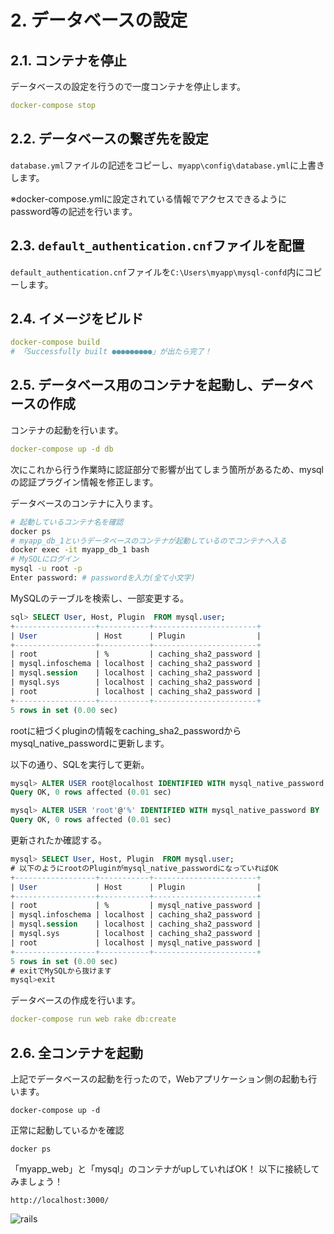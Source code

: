 # 2. データベースの設定

<!-- toc -->

## 2.1. コンテナを停止

データベースの設定を行うので一度コンテナを停止します。

```yml
docker-compose stop
```

## 2.2. データベースの繋ぎ先を設定

`database.yml`ファイルの記述をコピーし、`myapp\config\database.yml`に上書きします。

※docker-compose.ymlに設定されている情報でアクセスできるようにpassword等の記述を行います。

## 2.3. `default_authentication.cnf`ファイルを配置

`default_authentication.cnf`ファイルを`C:\Users\myapp\mysql-confd`内にコピーします。

## 2.4. イメージをビルド

```yml
docker-compose build
# 「Successfully built ●●●●●●●●●」が出たら完了！
```

## 2.5. データベース用のコンテナを起動し、データベースの作成

コンテナの起動を行います。

```yml
docker-compose up -d db
```

次にこれから行う作業時に認証部分で影響が出てしまう箇所があるため、mysqlの認証プラグイン情報を修正します。

データベースのコンテナに入ります。

```bash
# 起動しているコンテナ名を確認
docker ps
# myapp_db_1というデータベースのコンテナが起動しているのでコンテナへ入る
docker exec -it myapp_db_1 bash
# MySQLにログイン
mysql -u root -p         
Enter password: # passwordを入力(全て小文字)
```

MySQLのテーブルを検索し、一部変更する。
```sql
sql> SELECT User, Host, Plugin  FROM mysql.user;
+------------------+-----------+-----------------------+
| User             | Host      | Plugin                |
+------------------+-----------+-----------------------+
| root             | %         | caching_sha2_password |
| mysql.infoschema | localhost | caching_sha2_password |
| mysql.session    | localhost | caching_sha2_password |
| mysql.sys        | localhost | caching_sha2_password |
| root             | localhost | caching_sha2_password |
+------------------+-----------+-----------------------+
5 rows in set (0.00 sec)
```

rootに紐づくpluginの情報をcaching_sha2_passwordからmysql_native_passwordに更新します。

以下の通り、SQLを実行して更新。
```sql
mysql> ALTER USER root@localhost IDENTIFIED WITH mysql_native_password BY 'password';
Query OK, 0 rows affected (0.01 sec)
```
```sql
mysql> ALTER USER 'root'@'%' IDENTIFIED WITH mysql_native_password BY 'password';
Query OK, 0 rows affected (0.01 sec)
```
更新されたか確認する。

```sql
mysql> SELECT User, Host, Plugin  FROM mysql.user;
# 以下のようにrootのPluginがmysql_native_passwordになっていればOK
+------------------+-----------+-----------------------+
| User             | Host      | Plugin                |
+------------------+-----------+-----------------------+
| root             | %         | mysql_native_password |
| mysql.infoschema | localhost | caching_sha2_password |
| mysql.session    | localhost | caching_sha2_password |
| mysql.sys        | localhost | caching_sha2_password |
| root             | localhost | mysql_native_password |
+------------------+-----------+-----------------------+
5 rows in set (0.00 sec)
# exitでMySQLから抜けます
mysql>exit 
```
データベースの作成を行います。

```yml
docker-compose run web rake db:create
```

## 2.6. 全コンテナを起動

上記でデータベースの起動を行ったので，Webアプリケーション側の起動も行います。

```
docker-compose up -d 
```

正常に起動しているかを確認
```
docker ps
```
「myapp_web」と「mysql」のコンテナがupしていればOK！
以下に接続してみましょう！

```
http://localhost:3000/
```
![rails](https://user-images.githubusercontent.com/53431136/69325441-85076d80-0c8d-11ea-9610-786f056a8201.png)



